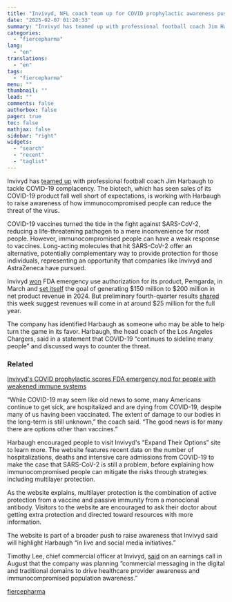 ```yaml
---
title: "Invivyd, NFL coach team up for COVID prophylactic awareness push"
date: "2025-02-07 01:20:33"
summary: "Invivyd has teamed up with professional football coach Jim Harbaugh to tackle COVID-19 complacency. The biotech, which has seen sales of its COVID-19 product fall well short of expectations, is working with Harbaugh to raise awareness of how immunocompromised people can reduce the threat of the virus. COVID-19 vaccines turned..."
categories:
  - "fiercepharma"
lang:
  - "en"
translations:
  - "en"
tags:
  - "fiercepharma"
menu: ""
thumbnail: ""
lead: ""
comments: false
authorbox: false
pager: true
toc: false
mathjax: false
sidebar: "right"
widgets:
  - "search"
  - "recent"
  - "taglist"
---
```


Invivyd has [teamed up](https://www.globenewswire.com/news-release/2025/02/05/3021298/0/en/Invivyd-Announces-Partnership-with-Pro-Football-Coach-Jim-Harbaugh-to-Elevate-Awareness-and-Ongoing-Impact-of-COVID-19-Common-Not-A-Cold.html) with professional football coach Jim Harbaugh to tackle COVID-19 complacency. The biotech, which has seen sales of its COVID-19 product fall well short of expectations, is working with Harbaugh to raise awareness of how immunocompromised people can reduce the threat of the virus.

COVID-19 vaccines turned the tide in the fight against SARS-CoV-2, reducing a life-threatening pathogen to a mere inconvenience for most people. However, immunocompromised people can have a weak response to vaccines. Long-acting molecules that hit SARS-CoV-2 offer an alternative, potentially complementary way to provide protection for those individuals, representing an opportunity that companies like Invivyd and AstraZeneca have pursued.

Invivyd [won](https://www.fiercepharma.com/pharma/invymabs-covid-preventative-pemgarda-nabs-fda-emergency-nod-immunocompromised-virus) FDA emergency use authorization for its product, Pemgarda, in March and [set itself](https://investors.invivyd.com/news-releases/news-release-details/invivyd-provides-pemgardatm-launch-update-and-announces-2024-net) the goal of generating $150 million to $200 million in net product revenue in 2024. But preliminary fourth-quarter results [shared](https://investors.invivyd.com/news-releases/news-release-details/invivyd-announces-preliminary-fourth-quarter-2024-financial) this week suggest revenues will come in at around $25 million for the full year.

The company has identified Harbaugh as someone who may be able to help turn the game in its favor. Harbaugh, the head coach of the Los Angeles Chargers, said in a statement that COVID-19 “continues to sideline many people” and discussed ways to counter the threat.


### Related



[Invivyd's COVID prophylactic scores FDA emergency nod for people with weakened immune systems](/pharma/invymabs-covid-preventative-pemgarda-nabs-fda-emergency-nod-immunocompromised-virus)



“While COVID-19 may seem like old news to some, many Americans continue to get sick, are hospitalized and are dying from COVID-19, despite many of us having been vaccinated. The extent of damage to our bodies in the long-term is still unknown,” the coach said. “The good news is for many there are options other than vaccines.”

Harbaugh encouraged people to visit Invivyd's “Expand Their Options” site to learn more. The website features recent data on the number of hospitalizations, deaths and intensive care admissions from COVID-19 to make the case that SARS-CoV-2 is still a problem, before explaining how immunocompromised people can mitigate the risks through strategies including multilayer protection.

As the website explains, multilayer protection is the combination of active protection from a vaccine and passive immunity from a monoclonal antibody. Visitors to the website are encouraged to ask their doctor about getting extra protection and directed toward resources with more information.

The website is part of a broader push to raise awareness that Invivyd said will highlight Harbaugh “in live and social media initiatives.”

Timothy Lee, chief commercial officer at Invivyd, [said](https://edge.media-server.com/mmc/p/tk4eofge/) on an earnings call in August that the company was planning “commercial messaging in the digital and traditional domains to drive healthcare provider awareness and immunocompromised population awareness.”

[fiercepharma](https://www.fiercepharma.com/marketing/invivyd-tweaks-covid-prophylactic-playbook-teaming-nfl-coach-awareness-drive)
